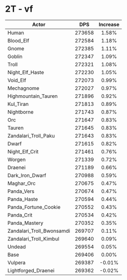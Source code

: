 # 2T - vf
| Actor | DPS | Increase |
|---|:---:|:---:|
|Human|273658|1.58%|
|Blood_Elf|272584|1.18%|
|Gnome|272385|1.11%|
|Goblin|272347|1.09%|
|Troll|272321|1.08%|
|Night_Elf_Haste|272230|1.05%|
|Void_Elf|272073|0.99%|
|Mechagnome|272027|0.97%|
|Highmountain_Tauren|271896|0.92%|
|Kul_Tiran|271813|0.89%|
|Nightborne|271743|0.87%|
|Orc|271647|0.83%|
|Tauren|271645|0.83%|
|Zandalari_Troll_Paku|271643|0.83%|
|Dwarf|271615|0.82%|
|Night_Elf_Crit|271461|0.76%|
|Worgen|271339|0.72%|
|Draenei|271189|0.66%|
|Dark_Iron_Dwarf|270988|0.59%|
|Maghar_Orc|270675|0.47%|
|Panda_Vers|270674|0.47%|
|Panda_Haste|270594|0.44%|
|Panda_Fortune_Cookie|270552|0.43%|
|Panda_Crit|270534|0.42%|
|Panda_Mastery|270352|0.35%|
|Zandalari_Troll_Bwonsamdi|269707|0.11%|
|Zandalari_Troll_Kimbul|269640|0.09%|
|Undead|269554|0.05%|
|Base|269406|0.00%|
|Vulpera|269387|-0.01%|
|Lightforged_Draenei|269362|-0.02%|
